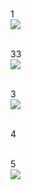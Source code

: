 <br>1<br>
<img src="http://chart.googleapis.com/chart?cht=tx&chl=%5CLarge%20x=%5Cfrac{-b%5Cpm%5Csqrt{b^2-4ac}}{2a}" style="border:none;">

<br>33<br>
<img src="http://www.forkosh.com/mathtex.cgi? %5Csum_j w_j x_j >%5cmbox{threshold}">





<br>3<br>
<img src="http://www.forkosh.com/mathtex.cgi? %5Cbegin{eqnarray}  %5Cmbox{output} & = & %5Cleft%5C{ %5Cbegin{array}{ll}   0 & %5Cmbox{if } %5Csum_j w_j x_j %5Cleq %5Cmbox{ threshold} %5C%5C  1 & %5Cmbox{if } %5Csum_j w_j x_j > %5Cmbox{ threshold}     %5Cend{array} %5Cright. %5Ctag{1}%5Cend{eqnarray}" >


<br>4<br>
<img src="http://www.forkosh.com/mathtex.cgi?c=%5Csqrt{a^2+b^2}"
   alt="" border=0 align=middle>


<br>5<br>
<img src="http://www.forkosh.com/mathtex.cgi? \begin{eqnarray}  \mbox{output} & = & \left\{ \begin{array}{ll}   0 & \mbox{if } \sum_j w_j x_j \leq \mbox{ threshold} \\  1 & \mbox{if } \sum_j w_j x_j > \mbox{ threshold}     \end{array} \right. \tag{1}\end{eqnarray}" >

